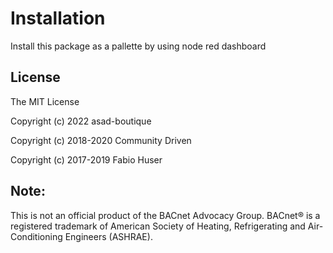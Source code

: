 # Installation
Install this package as a pallette by using node red dashboard

## License

The MIT License

Copyright (c) 2022 asad-boutique

Copyright (c) 2018-2020 Community Driven

Copyright (c) 2017-2019 Fabio Huser

## Note: 
This is not an official product of the BACnet Advocacy Group. BACnet® is a registered trademark of American Society of Heating, Refrigerating and Air-Conditioning Engineers (ASHRAE).